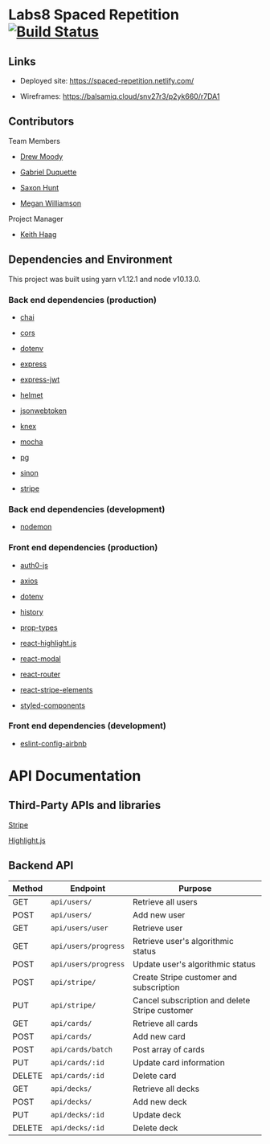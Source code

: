 # Labs8 Spaced Repetition [![Build Status](https://travis-ci.com/Lambda-School-Labs/Labs8-SpacedRep.svg?branch=master)](https://travis-ci.com/Lambda-School-Labs/Labs8-SpacedRep)

## Links

- Deployed site: https://spaced-repetition.netlify.com/

- Wireframes: https://balsamiq.cloud/snv27r3/p2yk660/r7DA1

## Contributors

Team Members

- [Drew Moody](https://github.com/DrewMoody)

- [Gabriel Duquette](https://github.com/affordances)

- [Saxon Hunt](https://github.com/noxasaxon)

- [Megan Williamson](https://github.com/gooseandmegander)

Project Manager

- [Keith Haag](https://github.com/kkhaag)

## Dependencies and Environment

This project was built using yarn v1.12.1 and node v10.13.0.

### Back end dependencies (production)

- [chai](https://www.npmjs.com/package/chai)

- [cors](https://www.npmjs.com/package/cors)

- [dotenv](https://www.npmjs.com/package/dotenv)

- [express](https://www.npmjs.com/package/express)

- [express-jwt](https://www.npmjs.com/package/express-jwt)

- [helmet](https://www.npmjs.com/package/helmet)

- [jsonwebtoken](https://www.npmjs.com/package/jsonwebtoken)

- [knex](https://www.npmjs.com/package/knex)

- [mocha](https://www.npmjs.com/package/mocha)

- [pg](https://www.npmjs.com/package/pg)

- [sinon](https://www.npmjs.com/package/sinon)

- [stripe](https://www.npmjs.com/package/stripe)

### Back end dependencies (development)

- [nodemon](https://www.npmjs.com/package/nodemon)

### Front end dependencies (production)

- [auth0-js](https://www.npmjs.com/package/auth0-js)

- [axios](https://www.npmjs.com/package/axios)

- [dotenv](https://www.npmjs.com/package/dotenv)

- [history](https://www.npmjs.com/package/history)

- [prop-types](https://www.npmjs.com/package/prop-types)

- [react-highlight.js](https://www.npmjs.com/package/react-highlight.js)

- [react-modal](https://www.npmjs.com/package/react-modal)

- [react-router](https://www.npmjs.com/package/react-router)

- [react-stripe-elements](https://www.npmjs.com/package/react-stripe-elements)

- [styled-components](https://www.npmjs.com/package/styled-components)

### Front end dependencies (development)

- [eslint-config-airbnb](https://www.npmjs.com/package/eslint-config-airbnb)

# API Documentation

## Third-Party APIs and libraries

[Stripe](https://stripe.com/docs/api)

[Highlight.js](https://highlightjs.org/)

## Backend API

| Method | Endpoint             | Purpose                                        |
| ------ | -------------------- | ---------------------------------------------- |
| GET    | `api/users/`         | Retrieve all users                             |
| POST   | `api/users/`         | Add new user                                   |
| GET    | `api/users/user`     | Retrieve user                                  |
| GET    | `api/users/progress` | Retrieve user's algorithmic status             |
| POST   | `api/users/progress` | Update user's algorithmic status               |
| POST   | `api/stripe/`        | Create Stripe customer and subscription        |
| PUT    | `api/stripe/`        | Cancel subscription and delete Stripe customer |
| GET    | `api/cards/`         | Retrieve all cards                             |
| POST   | `api/cards/`         | Add new card                                   |
| POST   | `api/cards/batch`    | Post array of cards                            |
| PUT    | `api/cards/:id`      | Update card information                        |
| DELETE | `api/cards/:id`      | Delete card                                    |
| GET    | `api/decks/`         | Retrieve all decks                             |
| POST   | `api/decks/`         | Add new deck                                   |
| PUT    | `api/decks/:id`      | Update deck                                    |
| DELETE | `api/decks/:id`      | Delete deck                                    |
